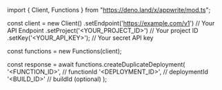 import { Client, Functions } from "https://deno.land/x/appwrite/mod.ts";

const client = new Client()
    .setEndpoint('https://example.com/v1') // Your API Endpoint
    .setProject('<YOUR_PROJECT_ID>') // Your project ID
    .setKey('<YOUR_API_KEY>'); // Your secret API key

const functions = new Functions(client);

const response = await functions.createDuplicateDeployment(
    '<FUNCTION_ID>', // functionId
    '<DEPLOYMENT_ID>', // deploymentId
    '<BUILD_ID>' // buildId (optional)
);
